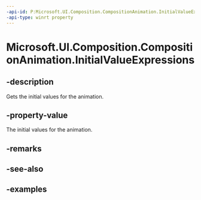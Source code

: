 ```yaml
---
-api-id: P:Microsoft.UI.Composition.CompositionAnimation.InitialValueExpressions
-api-type: winrt property
---
```


<!-- Property syntax.
public InitialValueExpressions InitialValueExpressions { get; }
-->

# Microsoft.UI.Composition.CompositionAnimation.InitialValueExpressions

## -description

Gets the initial values for the animation.

## -property-value

The initial values for the animation.

## -remarks

## -see-also

## -examples

